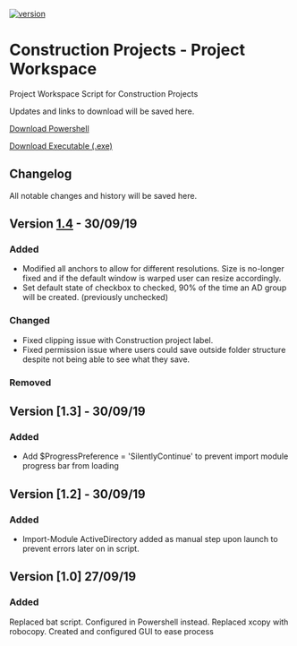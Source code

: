 [![version][version-badge]][CHANGELOG]

# Construction Projects - Project Workspace

Project Workspace Script for Construction Projects

Updates and links to download will be saved here.

[Download Powershell]

[Download Executable (.exe)]

## Changelog
All notable changes and history will be saved here. 

## Version [1.4] - 30/09/19
### Added
- Modified all anchors to allow for different resolutions. Size is no-longer fixed and if the default window is warped user can resize accordingly.
- Set default state of checkbox to checked, 90% of the time an AD group will be created. (previously unchecked)

### Changed
- Fixed clipping issue with Construction project label.
- Fixed permission issue where users could save outside folder structure despite not being able to see what they save.

### Removed

## Version [1.3] - 30/09/19
### Added
- Add $ProgressPreference = 'SilentlyContinue' to prevent import module progress bar from loading

## Version [1.2] - 30/09/19
### Added 
- Import-Module ActiveDirectory added as manual step upon launch to prevent errors later on in script.


## Version [1.0] 27/09/19

### Added
Replaced bat script.
Configured in Powershell instead.
Replaced xcopy with robocopy.
Created and configured GUI to ease process


[1.4]: https://github.com/olivierlacan/keep-a-changelog/compare/v0.3.0...v1.0.0


[CHANGELOG]: ./CHANGELOG.md
[LICENSE]: ./LICENSE
[ruby-version]: .ruby-version
[source]: source/
[version-badge]: https://img.shields.io/badge/version-1.4-blue.svg
[Download Powershell]: https://github.com/LukeSeddon/ProjectWorkspace/blob/master/Construction/PWS-Construction.ps1
[Download Executable (.exe)]: https://github.com/LukeSeddon/ProjectWorkspace/blob/master/Construction/PWS-Construction.exe
